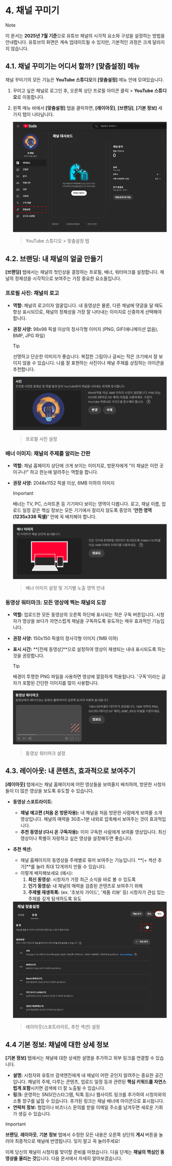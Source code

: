 # 4. 채널 꾸미기

> [!NOTE]
> 이 문서는 **2025년 7월 기준**으로 유튜브 채널의 시각적 요소와 구성을 설정하는 방법을 안내합니다. 유튜브의 화면은 계속 업데이트될 수 있지만, 기본적인 과정은 크게 달라지지 않습니다.

## 4.1. 채널 꾸미기는 어디서 할까? [맞춤설정] 메뉴

채널 꾸미기의 모든 기능은 **YouTube 스튜디오**의 **[맞춤설정]** 메뉴 안에 모여있습니다.

1.  꾸미고 싶은 채널로 로그인 후, 오른쪽 상단 프로필 아이콘 클릭 > **YouTube 스튜디오**로 이동합니다.
2.  왼쪽 메뉴 바에서 **[맞춤설정]** 탭을 클릭하면, **[레이아웃]**, **[브랜딩]**, **[기본 정보]** 세 가지 탭이 나타납니다.

    <img src="src/03/personal_setting.png" />

    > YouTube 스튜디오 > 맞춤설정 탭

## 4.2. 브랜딩: 내 채널의 얼굴 만들기

**[브랜딩]** 탭에서는 채널의 첫인상을 결정하는 프로필, 배너, 워터마크를 설정합니다. 채널의 정체성을 시각적으로 보여주는 가장 중요한 요소들입니다.

### 프로필 사진: 채널의 로고

- **역할:** 채널의 로고이자 얼굴입니다. 내 동영상은 물론, 다른 채널에 댓글을 달 때도 항상 표시되므로, 채널의 정체성을 가장 잘 나타내는 이미지로 신중하게 선택해야 합니다.
- **권장 사양:** 98x98 픽셀 이상의 정사각형 이미지 (PNG, GIF(애니메이션 없음), BMP, JPG 파일)

  > [!TIP]
  > 선명하고 단순한 이미지가 좋습니다. 복잡한 그림이나 글씨는 작은 크기에서 잘 보이지 않을 수 있습니다. 나를 잘 표현하는 사진이나 채널 주제를 상징하는 아이콘을 추천합니다.

  <img src="src/04/change_profile.png" />

  > 프로필 사진 설정

### 배너 이미지: 채널의 주제를 알리는 간판

- **역할:** 채널 홈페이지 상단에 크게 보이는 이미지로, 방문자에게 "이 채널은 이런 곳이구나!" 하고 한눈에 알려주는 역할을 합니다.
- **권장 사양:** 2048x1152 픽셀 이상, 6MB 이하의 이미지

  > [!IMPORTANT]
  > 배너는 TV, PC, 스마트폰 등 기기마다 보이는 영역이 다릅니다. 로고, 채널 이름, 업로드 일정 같은 핵심 정보는 모든 기기에서 잘리지 않도록 중앙의 **'안전 영역(1235x338 픽셀)'** 안에 꼭 배치해야 합니다.

  <img src="src/04/change_banner.png" />

  > 배너 이미지 설정 및 기기별 노출 영역 안내

### 동영상 워터마크: 모든 영상에 찍는 채널의 도장

- **역할:** 업로드한 모든 동영상의 오른쪽 하단에 표시되는 작은 구독 버튼입니다. 시청자가 영상을 보다가 자연스럽게 채널을 구독하도록 유도하는 매우 효과적인 기능입니다.
- **권장 사양:** 150x150 픽셀의 정사각형 이미지 (1MB 이하)
- **표시 시간:** **[전체 동영상]**으로 설정하여 영상이 재생되는 내내 표시되도록 하는 것을 권장합니다.

  > [!TIP]
  > 배경이 투명한 PNG 파일을 사용하면 영상에 깔끔하게 적용됩니다. '구독'이라는 글자가 포함된 간단한 이미지를 많이 사용합니다.

  <img src="src/04/change_watermark.png" />

  > 동영상 워터마크 설정

## 4.3. 레이아웃: 내 콘텐츠, 효과적으로 보여주기

**[레이아웃]** 탭에서는 채널 홈페이지에 어떤 영상들을 보여줄지 배치하여, 방문한 시청자들이 더 많은 영상을 보도록 유도할 수 있습니다.

- **동영상 스포트라이트:**
  - **채널 예고편 (처음 온 방문자용):** 내 채널을 처음 방문한 사람에게 보여줄 소개 영상입니다. 채널의 매력을 30초~1분 내외로 압축해서 보여주는 것이 효과적입니다.
  - **추천 동영상 (다시 온 구독자용):** 이미 구독한 사람에게 보여줄 영상입니다. 최신 영상이나 특별히 자랑하고 싶은 영상을 설정해두면 좋습니다.
- **추천 섹션:**

  - 채널 홈페이지의 동영상을 주제별로 묶어 보여주는 기능입니다. **[+ 섹션 추가]**를 눌러 최대 12개까지 만들 수 있습니다.
  - 이렇게 배치해보세요 (예시):
    1. **최신 동영상:** 시청자가 가장 최근 소식을 바로 볼 수 있도록
    2. **인기 동영상:** 내 채널의 매력을 검증된 콘텐츠로 보여주기 위해
    3. **주제별 재생목록:** (ex. '초보자 가이드', '제품 리뷰' 등) 시청자가 관심 있는 주제를 깊게 탐색하도록 유도

  <img src="src/04/layout.png" />

  > 레이아웃(스포트라이트, 추천 섹션) 설정

## 4.4 기본 정보: 채널에 대한 상세 정보

**[기본 정보]** 탭에서는 채널에 대한 상세한 설명을 추가하고 외부 링크를 연결할 수 있습니다.

- **설명:** 시청자와 유튜브 검색엔진에게 내 채널이 어떤 곳인지 알려주는 중요한 공간입니다. 채널의 주제, 다루는 콘텐츠, 업로드 일정 등과 관련된 **핵심 키워드를 자연스럽게 포함**시키면 검색에 더 잘 노출될 수 있습니다.
- **링크:** 운영하는 SNS(인스타그램, 틱톡 등)나 웹사이트 링크를 추가하여 시청자와의 소통 창구를 넓힐 수 있습니다. 추가된 링크는 채널 배너에 아이콘으로 표시됩니다.
- **연락처 정보:** 협업이나 비즈니스 문의를 받을 이메일 주소를 남겨두면 새로운 기회가 생길 수 있습니다.

> [!IMPORTANT]
>
> **브랜딩**, **레이아웃**, **기본 정보** 탭에서 수정한 모든 내용은 오른쪽 상단의 **게시** 버튼을 눌러야 최종적으로 채널에 반영됩니다. 잊지 말고 꼭 눌러주세요!

이제 당신의 채널이 시청자를 맞이할 준비를 마쳤습니다. 다음 단계는 **채널의 핵심인 동영상을 올리는 것**입니다. 다음 문서에서 자세히 알아보겠습니다.
